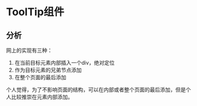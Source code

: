 # ToolTip组件

## 分析

网上的实现有三种：
1. 在当前目标元素内部插入一个div，绝对定位
2. 作为目标元素的兄弟节点添加
3. 在整个页面的最后添加

个人觉得，为了不影响页面的结构，可以在内部或者整个页面的最后添加，但是个人比较推崇在元素内部添加。


